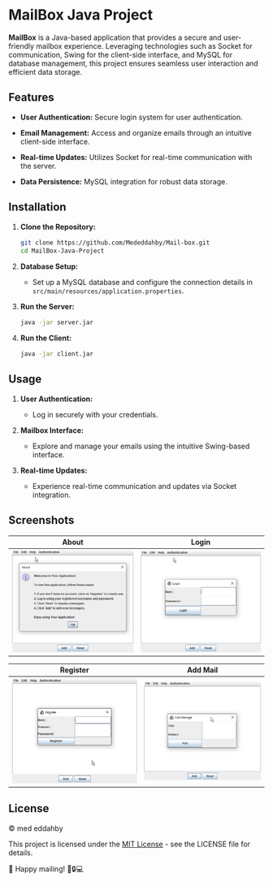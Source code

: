 # MailBox Java Project

**MailBox** is a Java-based application that provides a secure and user-friendly mailbox experience. Leveraging technologies such as Socket for communication, Swing for the client-side interface, and MySQL for database management, this project ensures seamless user interaction and efficient data storage.

## Features

- **User Authentication:** Secure login system for user authentication.
- **Email Management:** Access and organize emails through an intuitive client-side interface.

- **Real-time Updates:** Utilizes Socket for real-time communication with the server.

- **Data Persistence:** MySQL integration for robust data storage.

## Installation

1. **Clone the Repository:**

   ```bash
   git clone https://github.com/Mededdahby/Mail-box.git
   cd MailBox-Java-Project
   ```

2. **Database Setup:**

   - Set up a MySQL database and configure the connection details in `src/main/resources/application.properties`.

3. **Run the Server:**

   ```bash
   java -jar server.jar
   ```

4. **Run the Client:**
   ```bash
   java -jar client.jar
   ```

## Usage

1. **User Authentication:**

   - Log in securely with your credentials.

2. **Mailbox Interface:**

   - Explore and manage your emails using the intuitive Swing-based interface.

3. **Real-time Updates:**
   - Experience real-time communication and updates via Socket integration.

## Screenshots

| About                           | Login                           |
| ------------------------------- | ------------------------------- |
| ![About](Screenshots/about.png) | ![Login](Screenshots/login.png) |

| Register                              | Add Mail                         |
| ------------------------------------- | -------------------------------- |
| ![Register](Screenshots/register.png) | ![Add Mail](Screenshots/add.png) |

## License

© med eddahby

This project is licensed under the [MIT License](LICENSE) - see the LICENSE file for details.

🚀 Happy mailing! 📧🔒💻
